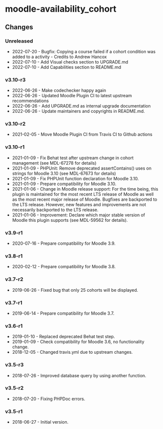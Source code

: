 moodle-availability_cohort
==========================

Changes
-------

### Unreleased

* 2022-07-20 - Bugfix: Copying a course failed if a cohort condition was added to a activity - Credits to Andrew Hancox
* 2022-07-10 - Add Visual checks section to UPGRADE.md
* 2022-07-10 - Add Capabilities section to README.md

### v3.10-r3

* 2022-06-26 - Make codechecker happy again
* 2022-06-26 - Updated Moodle Plugin CI to latest upstream recommendations
* 2022-06-26 - Add UPGRADE.md as internal upgrade documentation
* 2022-06-26 - Update maintainers and copyrights in README.md.

### v3.10-r2

* 2021-02-05 - Move Moodle Plugin CI from Travis CI to Github actions

### v3.10-r1

* 2021-01-09 - Fix Behat test after upstream change in cohort management (see MDL-67278 for details)
* 2021-01-09 - PHPUnit: Remove deprecated assertContains() uses on strings for Moodle 3.10 (see MDL-67673 for details)
* 2021-01-09 - Fix PHPUnit function declaration for Moodle 3.10.
* 2021-01-09 - Prepare compatibility for Moodle 3.10.
* 2021-01-06 - Change in Moodle release support:
               For the time being, this plugin is maintained for the most recent LTS release of Moodle as well as the most recent major release of Moodle.
               Bugfixes are backported to the LTS release. However, new features and improvements are not necessarily backported to the LTS release.
* 2021-01-06 - Improvement: Declare which major stable version of Moodle this plugin supports (see MDL-59562 for details).

### v3.9-r1

* 2020-07-16 - Prepare compatibility for Moodle 3.9.

### v3.8-r1

* 2020-02-12 - Prepare compatibility for Moodle 3.8.

### v3.7-r2

* 2019-06-26 - Fixed bug that only 25 cohorts will be displayed.

### v3.7-r1

* 2019-06-14 - Prepare compatibility for Moodle 3.7.

### v3.6-r1

* 2019-01-10 - Replaced deprecated Behat test step.
* 2019-01-09 - Check compatibility for Moodle 3.6, no functionality change.
* 2018-12-05 - Changed travis.yml due to upstream changes.

### v3.5-r3

* 2018-07-26 - Improved database query by using another function.

### v3.5-r2

* 2018-07-20 - Fixing PHPDoc errors.

### v3.5-r1

* 2018-06-27 - Initial version.
